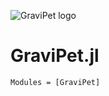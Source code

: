 ![GraviPet logo](https://github.com/eschnett/GraviPet.jl/figures/GraviPet-light-background.jpg)

# GraviPet.jl

```@autodocs
Modules = [GraviPet]
```
